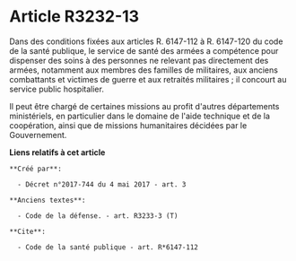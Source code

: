 # Article R3232-13

Dans des conditions fixées aux articles R. 6147-112 à R. 6147-120 du code de la santé publique, le service de santé des
armées a compétence pour dispenser des soins à des personnes ne relevant pas directement des armées, notamment aux membres
des familles de militaires, aux anciens combattants et victimes de guerre et aux retraités militaires ; il concourt au
service public hospitalier. 

Il peut être chargé de certaines missions au profit d'autres départements ministériels, en particulier dans le domaine de
l'aide technique et de la coopération, ainsi que de missions humanitaires décidées par le Gouvernement.

**Liens relatifs à cet article**

	**Créé par**:

	  - Décret n°2017-744 du 4 mai 2017 - art. 3

	**Anciens textes**:

	  - Code de la défense. - art. R3233-3 (T)

	**Cite**:

	  - Code de la santé publique - art. R*6147-112
